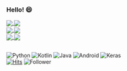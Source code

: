 ### Hello! 😄
<a href="https://github.com/bearhunter49">
  <img align="center" src="https://github-readme-stats.vercel.app/api?username=bearhunter49&count_private=true&theme=vue&show_icons=true" />
</a>
<a href="https://github.com/bearhunter49">
  <img align="center" src="https://github-readme-stats.vercel.app/api/top-langs/?username=bearhunter49&exclude_repo=2020spring_41class_team4&theme=vue&layout=compact&hide=C,jupyter notebook,C%2B%2B" />
</a>

<br>

<a href="https://github.com/bearhunter49/DNBN">
  <img align="center" src="https://github-readme-stats.vercel.app/api/pin/?username=bearhunter49&repo=DNBN&theme=buefy" />
</a>
<a href="https://github.com/bearhunter49/DNBN_lambda">
  <img align="center" src="https://github-readme-stats.vercel.app/api/pin/?username=bearhunter49&repo=DNBN_lambda&theme=buefy" />
</a>
<br>
<a href="https://github.com/bearhunter49/GAN_ambient_noise">
  <img align="center" src="https://github-readme-stats.vercel.app/api/pin/?username=bearhunter49&repo=GAN_ambient_noise&theme=buefy" />
</a>
<a href="https://github.com/bearhunter49/SKKU_FOOD">
  <img align="center" src="https://github-readme-stats.vercel.app/api/pin/?username=bearhunter49&repo=SKKU_FOOD&theme=buefy" />
</a>

<br>
<br>

![Python](https://img.shields.io/badge/Python-3776AB?style=for-the-badge&logo=python&logoColor=white)
![Kotlin](https://img.shields.io/badge/Kotlin-0095D5?style=for-the-badge&logo=kotlin&logoColor=white)
![Java](https://img.shields.io/badge/Java-007396?style=for-the-badge&logo=java&logoColor=white)
![Android](https://img.shields.io/badge/Android-3DDC84?style=for-the-badge&logo=android&logoColor=black)
![Keras](https://img.shields.io/badge/Keras-D00000?style=for-the-badge&logo=keras&logoColor=white)
<br>
[![Hits](https://hits.seeyoufarm.com/api/count/incr/badge.svg?url=https%3A%2F%2Fgithub.com%2Fbearhunter49&count_bg=%2379C83D&title_bg=%23555555&icon=android.svg&icon_color=%2320F300&title=hits&edge_flat=false)](https://hits.seeyoufarm.com)
![Follower](https://img.shields.io/github/followers/bearhunter49?label=Follow&style=social)

<!--
**BearHunter49/BearHunter49** is a ✨ _special_ ✨ repository because its `README.md` (this file) appears on your GitHub profile.

Here are some ideas to get you started:

- 🔭 I’m currently working on ...
- 🌱 I’m currently learning ...
- 👯 I’m looking to collaborate on ...
- 🤔 I’m looking for help with ...
- 💬 Ask me about ...
- 📫 How to reach me: ...
- 😄 Pronouns: ...
- ⚡ Fun fact: ...
👋
-->
